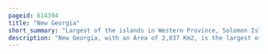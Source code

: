 ```yaml
---
pageid: 614394
title: "New Georgia"
short_summary: "Largest of the islands in Western Province, Solomon Islands"
description: "New Georgia, with an Area of 2,037 Km2, is the largest of the Islands in western Province, Solomon Islands, and the 224th-largest Island in the World."
---
```

